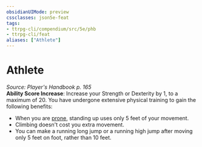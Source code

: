 ```yaml
---
obsidianUIMode: preview
cssclasses: json5e-feat
tags:
- ttrpg-cli/compendium/src/5e/phb
- ttrpg-cli/feat
aliases: ["Athlete"]
---
```

# Athlete
*Source: Player's Handbook p. 165*  
**Ability Score Increase**: Increase your Strength or Dexterity by 1, to a maximum of 20.
You have undergone extensive physical training to gain the following benefits:

- When you are [prone](/CLI/conditions.md#Prone), standing up uses only 5 feet of your movement.  
- Climbing doesn't cost you extra movement.  
- You can make a running long jump or a running high jump after moving only 5 feet on foot, rather than 10 feet.
